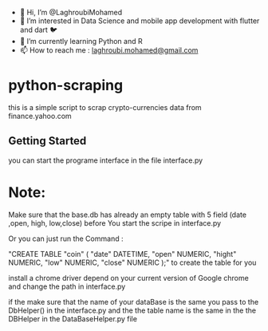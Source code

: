 - 👋 Hi, I’m @LaghroubiMohamed
- 👀 I’m interested in Data Science and mobile app development with flutter and dart 🐦
- 🌱 I’m currently learning Python and R 
- 📫 How to reach me : laghroubi.mohamed@gmail.com


# python-scraping
this is a simple script to scrap crypto-currencies data from finance.yahoo.com

## Getting Started
 you can start the programe interface in the file interface.py
 
# Note:
Make sure that the base.db has already an empty table with 5 field (date ,open, high, low,close) before 
You start the scripe in interface.py

Or you can just run the Command :

"CREATE TABLE "coin" (
"date"	DATETIME,
"open"	NUMERIC,
"hight"	NUMERIC,
"low"	NUMERIC,
"close"	NUMERIC
);"
to create the table for you

install a chrome driver depend on your current version of Google chrome and change the path in interface.py

if the make sure that the name of your dataBase is the same you pass to the DbHelper() in the interface.py and the the table name is the same in the the DBHelper
	in the DataBaseHelper.py file
